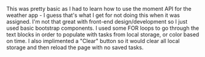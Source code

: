 This was pretty basic as I had to learn how to use the moment API for the weather app - I guess that's what I get for not doing this when it was assigned.
I'm not that great with front-end design/development so I just used basic bootstrap components.
I used some FOR loops to go through the text blocks in order to populate with tasks from local storage, or color based on time.
I also implimented a "Clear" button so it would clear all local storage and then reload the page with no saved tasks.